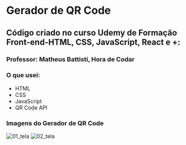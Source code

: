 # Gerador de QR Code
## Código criado no curso Udemy de Formação Front-end-HTML, CSS, JavaScript, React e +:
### Professor: Matheus Battisti, Hora de Codar

### O que usei:
- HTML
- CSS
- JavaScript
- QR Code API

### Imagens do Gerador de QR Code
![01_tela](https://github.com/Thiellen-Oliveira/gerador-qr-code/assets/43323305/5ace3b9e-2ae9-4d4c-bcc3-ac497ab9d748)
![02_tela](https://github.com/Thiellen-Oliveira/gerador-qr-code/assets/43323305/03e78f5b-ed77-4273-a8b8-dd5ba3d01e88)
